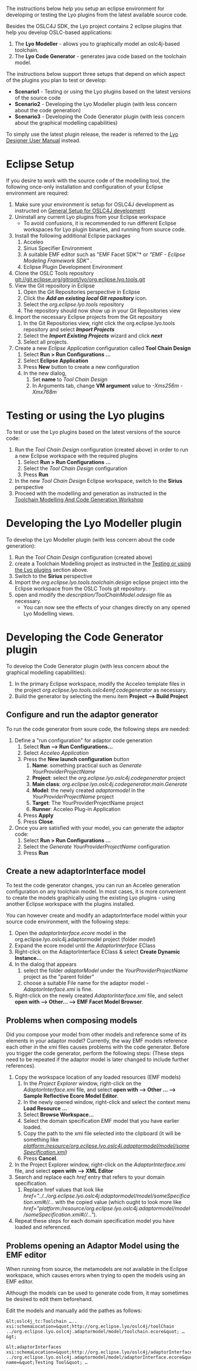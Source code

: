 The instructions below help you setup an eclipse environment for
developing or testing the Lyo plugins from the latest available source
code.

Besides the OSLC4J SDK, the Lyo project contains 2 eclipse plugins that
help you develop OSLC-based applications:

1.  The **Lyo Modeller** - allows you to graphically model an
    oslc4j-based toolchain.
2.  The **Lyo Code Generator** - generates java code based on the
    toolchain model.

The instructions below support three setups that depend on which aspect
of the plugins you plan to test or develop:

-   **Scenario1** - Testing or using the Lyo plugins based on the latest
    versions of the source code
-   **Scenario2** - Developing the Lyo Modeller plugin (with less
    concern about the code generation)
-   **Scenario3** - Developing the Code Generator plugin (with less
    concern about the graphical modelling capabilities)

To simply use the latest plugin release, the reader is referred to the
[Lyo Designer User Manual](User-Manual-for-Toolchain-Modelling)
instead.

Eclipse Setup
=============

If you desire to work with the source code of the modelling tool, the
following once-only installation and configuration of your Eclipse
environment are required:

1.  Make sure your environment is setup for OSLC4J development as
    instructed on [General Setup for OSLC4J
    development](https://wiki.eclipse.org/Lyo/General_Setup_for_OSLC4J_Development)
2.  Uninstall any current Lyo plugins from your Eclipse workspace
    -   To avoid confusions, it is recommended to run different Eclipse
        workspaces for Lyo plugin binaries, and running from source
        code.
3.  Install the following additional Eclipse packages
    1.  Acceleo
    2.  Sirius Specifier Environment
    3.  A suitable EMF editor such as "EMF Facet SDK"\* or *"EMF -
        Eclipse Modeling Framework SDK"* .
    4.  Eclipse Plugin Development Environment
4.  Clone the OSLC Tools repository
    <git://git.eclipse.org/gitroot/lyo/org.eclipse.lyo.tools.git>
5.  View the Git repository in Eclipse
    1.  Open the Git Repositories perspective in Eclipse
    2.  Click the ***Add an existing local Git repository*** icon.
    3.  Select the *org.eclipse.lyo.tools* repository
    4.  The repository should now show up in your Git Repositories view
6.  Import the necessary Eclipse projects from the Git repository
    1.  In the Git Repositories view, right click the
        org.eclipse.lyo.tools repository and select ***Import
        Projects***
    2.  Select the ***Import Existing Projects*** wizard and click
        ***next***
    3.  Select all projects.
7.  Create a new *Eclipse Application* configuration called **Tool Chain
    Design**
    1.  Select **Run \> Run Configurations ...**
    2.  Select **Eclipse Application**
    3.  Press **New** button to create a new configuration
    4.  In the new dialog,
        1.  Set **name** to *Tool Chain Design*
        2.  In Arguments tab, change **VM argument** value to *-Xms256m
            -Xmx768m*

Testing or using the Lyo plugins
================================

To test or use the Lyo plugins based on the latest versions of the
source code:

1.  Run the *Tool Chain Design* configuration (created above) in order
    to run a new Eclipse workspace with the required plugins
    1.  Select **Run \> Run Configurations ...**
    2.  Select the *Tool Chain Design* configuration
    3.  Press **Run**
2.  In the new *Tool Chain Design* Eclipse workspace, switch to the
    **Sirius** perspective
3.  Proceed with the modelling and generation as instructed in the
    [Toolchain Modelling And Code Generation
    Workshop](Lyo/ToolchainModellingAndCodeGenerationWorkshop#Create_a_Toolchain_Modelling_Project "wikilink")

Developing the Lyo Modeller plugin
==================================

To develop the Lyo Modeller plugin (with less concern about the code
generation):

1.  Run the *Tool Chain Design* configuration (created above)
2.  create a Toolchain Modelling project as instructed in the [Testing
    or using the Lyo
    plugins](Lyo/modelling_and_generation/working_from_source_code#Testing_or_using_the_Lyo_plugins "wikilink")
    section above.
3.  Switch to the **Sirius** perspective
4.  Import the *org.eclipse.lyo.tools.toolchain.design* eclipse project
    into the Eclipse workspace from the OSLC Tools git repository.
5.  open and modify the *description/ToolChainModel.odesign* file as
    necessary.
    -   You can now see the effects of your changes directly on any
        opened Lyo Modelling views.

Developing the Code Generator plugin
====================================

To develop the Code Generator plugin (with less concern about the
graphical modelling capabilities):

1.  In the primary Eclipse workspace, modify the Acceleo template files
    in the project *org.eclipse.lyo.tools.oslc4emf.codegenerator* as
    necessary.
2.  Build the generator by selecting the menu item **Project \--\> Build
    Project**

Configure and run the adaptor generator
---------------------------------------

To run the code generator from soure code, the following steps are
needed:

1.  Define a "run configuration" for adaptor code generation
    1.  Select **Run \--\> Run Configurations\...**
    2.  Select *Acceleo Application*
    3.  Press the **New launch configuration** button
        1.  **Name**: something practical such as *Generate
            YourProviderProjectName*
        2.  **Project**: select the
            *org.eclipse.lyo.oslc4j.codegenerator* project
        3.  **Main class**:
            *org.eclipse.lyo.oslc4j.codegenerator.main.Generate*
        4.  **Model**: the newly created *adaptormodel* in the
            *YourProviderProjectName* project
        5.  **Target**: The YourProviderProjectName project
        6.  **Runner**: Acceleo Plug-in Application
    4.  Press **Apply**
    5.  Press **Close**.
2.  Once you are satisfied with your model, you can generate the adaptor
    code:
    1.  Select **Run \> Run Configurations ...**
    2.  Select the *Generate YourProviderProjectName* configuration
    3.  Press **Run**

Create a new adaptorInterface model
-----------------------------------

To test the code generator changes, you can run an Acceleo generation
configuration on any toolchain model. In most cases, it is more
convenient to create the models graphically using the existing Lyo
plugins - using another Eclipse workspace with the plugins installed.

You can however create and modify an adaptorInterface model within your
source code environment, with the following steps:

1.  Open the *adaptorInterface.ecore* model in the
    org.eclipse.lyo.oslc4j.adaptormodel project (folder *model*)
2.  Expand the ecore model until the *AdaptorInterface* EClass
3.  Right-click on the AdaptorInterface EClass & select **Create Dynamic
    Instance\...**
4.  In the dialog that appears
    1.  select the folder *adaptorModel* under the
        *YourProviderProjectName* project as the "parent folder"
    2.  choose a suitable File name for the adaptor model -
        *AdaptorInterface.xmi* is fine.
5.  Right-click on the newly created *AdaptorInterface.xmi* file, and
    select **open with \--\> Other\... \--\> EMF Facet Model Browser**.

Problems when composing models
------------------------------

Did you compose your model from other models and reference some of its
elements in your adaptor model? Currently, the way EMF models reference
each other in the xmi files causes problems with the code generator.
Before you trigger the code generator, perform the following steps:
(These steps need to be repeated if the adaptor model is later changed
to include further references).

1.  Copy the workspace location of any loaded resources (EMF models)
    1.  In the *Project Explorer* window, right-click on the
        *AdaptorInterface.xmi* file, and select **open with \--\> Other
        \... \--\> Sample Reflective Ecore Model Editor**.
    2.  In the newly opened window, right-click and select the context
        menu **Load Resource ...**
    3.  Select **Browse Workspace\...**
    4.  Select the domain specification EMF model that you have earlier
        loaded.
    5.  Copy the path to the xmi file selected into the clipboard (it
        will be something like
        *<platform:/resource/org.eclipse.lyo.oslc4j.adaptormodel/model/someSpecification.xmi>*)
    6.  Press **Cancel**.
2.  In the Project Explorer window, right-click on the
    *AdaptorInterface.xmi* file, and select **open with \--\> XML
    Editor**
3.  Search and replace each *href* entry that refers to your domain
    specification.
    1.  Replace href values that look like
        *href=\"../../org.eclipse.lyo.oslc4j.adaptormodel/model/someSpecification.xmi\#//\...*
        with the copied value (which ought to look more like
        *href="platform:/resource/org.eclipse.lyo.oslc4j.adaptormodel/model/someSpecification.xmi\#//\..."*).
4.  Repeat these steps for each domain specification model you have
    loaded and referenced.

Problems opening an Adaptor Model using the EMF editor
------------------------------------------------------

When running from source, the metamodels are not available in the
Eclipse workspace, which causes errors when trying to open the models
using an EMF editor.

Although the models can be used to generate code from, it may sometimes
be desired to edit them beforehand.

Edit the models and manually add the pathes as follows:

    &lt;oslc4j_tc:Toolchain ….. xsi:schemaLocation=&quot;http://org.eclipse.lyo/oslc4j/toolChain ../org.eclipse.lyo.oslc4j.adaptormodel/model/toolchain.ecore&quot; …&gt;

    &lt;adaptorInterfaces xsi:schemaLocation=&quot;http://org.eclipse.lyo/oslc4j/adaptorInterface ../org.eclipse.lyo.oslc4j.adaptormodel/model/adaptorInterface.ecore&quot; name=&quot;Testing Tool&quot; …
